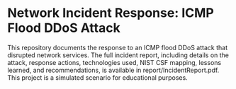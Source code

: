 # Network Incident Response: ICMP Flood DDoS Attack

This repository documents the response to an ICMP flood DDoS attack that disrupted network services.  The full incident report, including details on the attack, response actions, technologies used, NIST CSF mapping, lessons learned, and recommendations, is available in report/IncidentReport.pdf.  This project is a simulated scenario for educational purposes.
